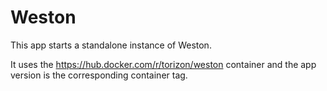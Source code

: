 # Weston #

This app starts a standalone instance of Weston.

It uses the https://hub.docker.com/r/torizon/weston container
and the app version is the corresponding container tag.
